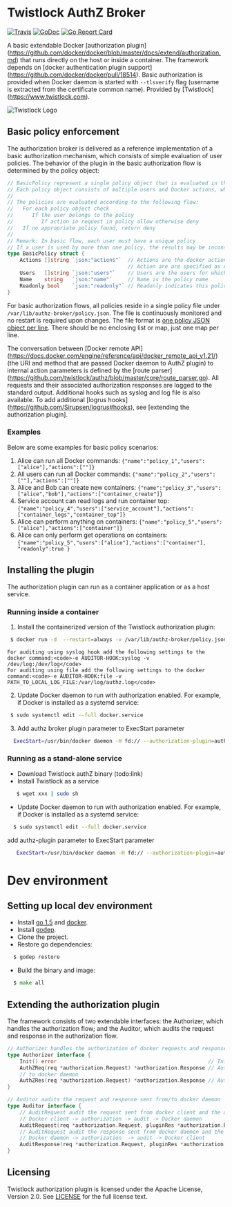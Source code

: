 # Twistlock AuthZ Broker

[![Travis](https://travis-ci.org/twistlock/authz.svg)](https://travis-ci.org/twistlock/authz)
[![GoDoc](https://img.shields.io/badge/api-Godoc-blue.svg?style=flat-square)](https://godoc.org/github.com/twistlock/authz)
[![Go Report Card](https://goreportcard.com/badge/github.com/twistlock/authz)](https://goreportcard.com/report/github.com/twistlock/authz)


 
A basic extendable Docker [authorization plugin] (https://github.com/docker/docker/blob/master/docs/extend/authorization.md) that runs directly on the host or inside a container. The framework depends on [docker authentication plugin support] (https://github.com/docker/docker/pull/18514). Basic authorization is provided when Docker daemon is started with `--tlsverify` flag (username is extracted from the certificate common name).
Provided by [Twistlock] (https://www.twistlock.com).

![Twistlock Logo](https://www.twistlock.com/wp-content/uploads/2015/12/Twistlock-Logo.png)

## Basic policy enforcement 

The authorization broker is delivered as a reference implementation of a basic authorization mechanism, which consists of simple evaluation of user policies. The behavior of the plugin in the basic authorization flow is determined by the policy object:

```go
// BasicPolicy represent a single policy object that is evaluated in the authorization flow.
// Each policy object consists of multiple users and Docker actions, where each user belongs to a single policy.
//
// The policies are evaluated according to the following flow:
//   For each policy object check
//      If the user belongs to the policy
//         If action in request in policy allow otherwise deny
//   If no appropriate policy found, return deny
//
// Remark: In basic flow, each user must have a unique policy.
// If a user is used by more than one policy, the results may be inconsistent
type BasicPolicy struct {
	Actions []string `json:"actions"`  // Actions are the docker actions (mapped to authz terminology) that are allowed according to this policy
	                                   // Action are are specified as regular expressions
	Users   []string `json:"users"`    // Users are the users for which this policy apply to
	Name    string   `json:"name"`     // Name is the policy name
	Readonly bool    `json:"readonly"` // Readonly indicates this policy only allow get commands
}
```

For basic authorization flows, all policies reside in a single policy file under `/var/lib/authz-broker/policy.json`. The file  is continuously monitored and no restart is required upon changes.
The file format is [one policy JSON object per line](http://jsonlines.org/).  There should be no enclosing list or map, just one map per line.

The conversation between [Docker remote API] (https://docs.docker.com/engine/reference/api/docker_remote_api_v1.21/) (the URI and method that are passed Docker daemon to AuthZ plugin) to internal action parameters is defined by the [route parser] (https://github.com/twistlock/authz/blob/master/core/route_parser.go).
All requests and their associated authorization responses are logged to the standard output. Additional hooks such as syslog and log file is also available. To add additional [logrus hooks] (https://github.com/Sirupsen/logrus#hooks), see [extending the authorization plugin].

### Examples

Below are some examples for basic policy scenarios:
 1. Alice can run all Docker commands:                     `{"name":"policy_1","users":["alice"],"actions":[""]}`
 2. All users can run all Docker commands:                    `{"name":"policy_2","users":[""],"actions":[""]}`
 3. Alice and Bob can create new containers:              `{"name":"policy_3","users":["alice","bob"],"actions":["container_create"]}`
 4. Service account can read logs and run container top:  `{"name":"policy_4","users":["service_account"],"actions":["container_logs","container_top"]}` 
 5. Alice can perform anything on containers: `{"name":"policy_5","users":["alice"],"actions":["container"]}` 
 6. Alice can only perform get operations on containers:  `{"name":"policy_5","users":["alice"],"actions":["container"], "readonly":true }` 

## Installing the plugin

The authorization plugin can run as a container application or as a host service.

### Running inside a container 

 1. Install the containerized version of the Twistlock authorization plugin: 
```bash
 $ docker run -d  --restart=always -v /var/lib/authz-broker/policy.json:/var/lib/authz-broker/policy.json -v /run/docker/plugins/:/run/docker/plugins twistlock/authz-broker
```
    For auditing using syslog hook add the following settings to the docker command:<code>-e AUDITOR-HOOK:syslog -v /dev/log:/dev/log</code>
    For auditing using file add the following settings to the docker command:<code>-e AUDITOR-HOOK:file -v PATH_TO_LOCAL_LOG_FILE:/var/log/authz.log</code>

 2. Update Docker daemon to run with authorization enabled.
    For example, if Docker is installed as a systemd service:
```bash
 $ sudo systemctl edit --full docker.service 
```
 3. Add authz broker plugin parameter to ExecStart parameter
```bash
  ExecStart=/usr/bin/docker daemon -H fd:// --authorization-plugin=authz-broker
```
### Running as a stand-alone service

 *  Download Twistlock authZ binary (todo:link)
 *  Install Twistlock as a service 
```bash
   $ wget xxx | sudo sh
```
 * Update Docker daemon to run with authorization enabled.
     For example, if Docker is installed as a systemd service:
```bash
  $ sudo systemctl edit --full docker.service 
```
  add authz-plugin parameter to ExecStart parameter
```bash
   ExecStart=/usr/bin/docker daemon -H fd:// --authorization-plugin=authz-broker
``` 
  
# Dev environment
  
## Setting up local dev environment

  * Install [go 1.5](https://golang.org/dl/) and [docker](https://docs.docker.com/linux/step_one/).
  * Install [godep](https://github.com/tools/godep).
  * Clone the project.
  * Restore go dependencies:
```go
  $ godep restore
```
  * Build the binary and image:
```go
  $ make all
```

## Extending the authorization plugin

The framework consists of two extendable interfaces: the Authorizer, 
which handles the authorization flow; and the Auditor, which audits the request and response in the authorization flow.

```go
// Authorizer handles the authorization of docker requests and responses
type Authorizer interface {
	Init() error                                                 // Init initialize the handler
	AuthZReq(req *authorization.Request) *authorization.Response // AuthZReq handles the request from docker client
	// to docker daemon
	AuthZRes(req *authorization.Request) *authorization.Response // AuthZRes handles the response from docker deamon to docker client
}
```

```go
// Auditor audits the request and response sent from/to docker daemon
type Auditor interface {
	// AuditRequest audit the request sent from docker client and the associated authorization response
	// Docker client -> authorization -> audit -> Docker daemon
	AuditRequest(req *authorization.Request, pluginRes *authorization.Response)
	// AuditRequest audit the response sent from docker daemon and the associated authorization response
	// Docker daemon -> authorization  -> audit -> Docker client
	AuditResponse(req *authorization.Request, pluginRes *authorization.Response)
}
```

## Licensing

Twistlock authorization plugin is licensed under the Apache License, Version 2.0. See [LICENSE](https://github.com/twistlock/authz/blob/master/LICENSE) for the full license text.
